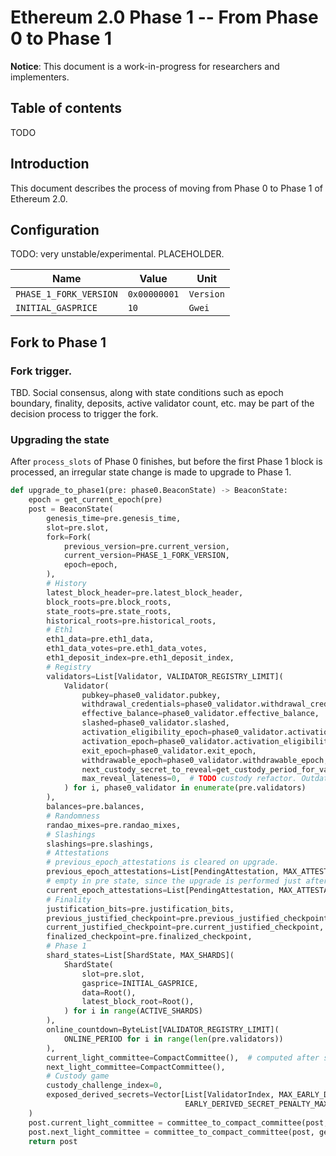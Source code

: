 # Ethereum 2.0 Phase 1 -- From Phase 0 to Phase 1

**Notice**: This document is a work-in-progress for researchers and implementers.

## Table of contents

<!-- TOC -->

 TODO

<!-- /TOC -->

## Introduction

This document describes the process of moving from Phase 0 to Phase 1 of Ethereum 2.0.

## Configuration

TODO: very unstable/experimental. PLACEHOLDER.

| Name | Value | Unit |
| - | - | - |
| `PHASE_1_FORK_VERSION` | `0x00000001` | `Version` |
| `INITIAL_GASPRICE` | `10` | `Gwei` |

## Fork to Phase 1

### Fork trigger.

TBD. Social consensus, along with state conditions such as epoch boundary, finality, deposits, active validator count, etc. may be part of the decision process to trigger the fork.

### Upgrading the state

After `process_slots` of Phase 0 finishes, but before the first Phase 1 block is processed, an irregular state change is made to upgrade to Phase 1.

```python
def upgrade_to_phase1(pre: phase0.BeaconState) -> BeaconState:
    epoch = get_current_epoch(pre)
    post = BeaconState(
        genesis_time=pre.genesis_time,
        slot=pre.slot,
        fork=Fork(
            previous_version=pre.current_version,
            current_version=PHASE_1_FORK_VERSION,
            epoch=epoch,
        ),
        # History
        latest_block_header=pre.latest_block_header,
        block_roots=pre.block_roots,
        state_roots=pre.state_roots,
        historical_roots=pre.historical_roots,
        # Eth1
        eth1_data=pre.eth1_data,
        eth1_data_votes=pre.eth1_data_votes,
        eth1_deposit_index=pre.eth1_deposit_index,
        # Registry
        validators=List[Validator, VALIDATOR_REGISTRY_LIMIT](
            Validator(
                pubkey=phase0_validator.pubkey,
                withdrawal_credentials=phase0_validator.withdrawal_credentials,
                effective_balance=phase0_validator.effective_balance,
                slashed=phase0_validator.slashed,
                activation_eligibility_epoch=phase0_validator.activation_eligibility_epoch,
                activation_epoch=phase0_validator.activation_eligibility_epoch,
                exit_epoch=phase0_validator.exit_epoch,
                withdrawable_epoch=phase0_validator.withdrawable_epoch,
                next_custody_secret_to_reveal=get_custody_period_for_validator(ValidatorIndex(i), epoch),
                max_reveal_lateness=0,  # TODO custody refactor. Outdated? 
            ) for i, phase0_validator in enumerate(pre.validators)
        ),
        balances=pre.balances,
        # Randomness
        randao_mixes=pre.randao_mixes,
        # Slashings
        slashings=pre.slashings,
        # Attestations
        # previous_epoch_attestations is cleared on upgrade. 
        previous_epoch_attestations=List[PendingAttestation, MAX_ATTESTATIONS * SLOTS_PER_EPOCH](),
        # empty in pre state, since the upgrade is performed just after an epoch boundary.
        current_epoch_attestations=List[PendingAttestation, MAX_ATTESTATIONS * SLOTS_PER_EPOCH](),
        # Finality
        justification_bits=pre.justification_bits,
        previous_justified_checkpoint=pre.previous_justified_checkpoint,
        current_justified_checkpoint=pre.current_justified_checkpoint,
        finalized_checkpoint=pre.finalized_checkpoint,
        # Phase 1
        shard_states=List[ShardState, MAX_SHARDS](
            ShardState(
                slot=pre.slot,
                gasprice=INITIAL_GASPRICE,
                data=Root(),
                latest_block_root=Root(),
            ) for i in range(ACTIVE_SHARDS)
        ),
        online_countdown=ByteList[VALIDATOR_REGISTRY_LIMIT](
            ONLINE_PERIOD for i in range(len(pre.validators))
        ),
        current_light_committee=CompactCommittee(),  # computed after state creation
        next_light_committee=CompactCommittee(),
        # Custody game
        custody_challenge_index=0,
        exposed_derived_secrets=Vector[List[ValidatorIndex, MAX_EARLY_DERIVED_SECRET_REVEALS * SLOTS_PER_EPOCH],
                                       EARLY_DERIVED_SECRET_PENALTY_MAX_FUTURE_EPOCHS]()
    )
    post.current_light_committee = committee_to_compact_committee(post, get_light_client_committee(post, post.epoch))
    post.next_light_committee = committee_to_compact_committee(post, get_light_client_committee(post, post.epoch + 1))
    return post
```
